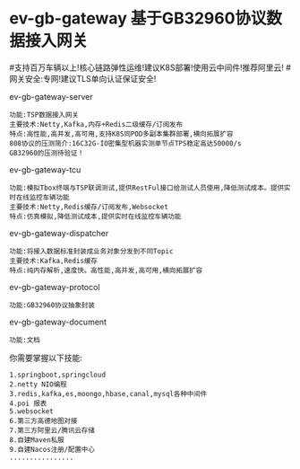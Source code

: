 # ev-gb-gateway 基于GB32960协议数据接入网关

#支持百万车辆以上!核心链路弹性运维!建议K8S部署!使用云中间件!推荐阿里云!
#网关安全:专网!建议TLS单向认证保证安全!

ev-gb-gateway-server

	功能:TSP数据接入网关
	主要技术:Netty,Kafka,内存+Redis二级缓存/订阅发布
	特点:高性能,高并发,高可用,支持K8S同POD多副本集群部署,横向拓展扩容
	808协议的压测简介:16C32G-IO密集型机器实测单节点TPS稳定高达50000/s
    GB32960的压测待验证！


ev-gb-gateway-tcu

    功能:模拟Tbox终端与TSP联调测试,提供RestFul接口给测试人员使用,降低测试成本。提供实时在线监控车辆功能
	主要技术:Netty,Redis缓存/订阅发布,Websocket
	特点:仿真模拟,降低测试成本,提供实时在线监控车辆功能


ev-gb-gateway-dispatcher

	功能:将接入数据标准封装成业务对象分发到不同Topic
	主要技术:Kafka,Redis缓存
	特点:纯内存解析,速度快。高性能,高并发,高可用,横向拓展扩容

ev-gb-gateway-protocol

	功能:GB32960协议抽象封装
	
ev-gb-gateway-document

	功能:文档

你需要掌握以下技能:

	1.springboot,springcloud
    2.netty NIO编程
    3.redis,kafka,es,moongo,hbase,canal,mysql各种中间件
    4.poi 报表
    5.websocket
    6.第三方高德地图对接
    7.第三方阿里云/腾讯云存储
    8.自建Maven私服
    9.自建Nacos注册/配置中心
    ................


